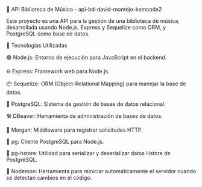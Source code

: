 🎵 API Biblioteca de Música - api-bd-david-montejo-kamcode2

Este proyecto es una API para la gestión de una biblioteca de música, desarrollada usando Node.js, Express y Sequelize como ORM, y PostgreSQL como base de datos.

🚀 Tecnologías Utilizadas

🟢 Node.js: Entorno de ejecución para JavaScript en el backend.

🌐 Express: Framework web para Node.js.

📦 Sequelize: ORM (Object-Relational Mapping) para manejar la base de datos.

🐘 PostgreSQL: Sistema de gestión de bases de datos relacional.

🛠️ DBeaver: Herramienta de administración de bases de datos.

📝 Morgan: Middleware para registrar solicitudes HTTP.

📡 pg: Cliente PostgreSQL para Node.js.

🔄 pg-hstore: Utilidad para serializar y deserializar datos Hstore de PostgreSQL.

🚀 Nodemon: Herramienta para reiniciar automáticamente el servidor cuando se detectan cambios en el código.

